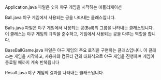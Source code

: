Application.java
파일은 숫자 야구 게임을 시작하는 애플리케이션

Ball.java
야구 게임에서 사용되는 공을 나타내는 클래스입니다.

Balls.java
파일은 야구 게임에서 사용되는 공(Ball)의 그룹을 나타내는 클래스입니다. 
이 클래스는 야구 게임의 규칙을 준수하고, 게임에서 사용되는 공을 다루는 역할을 합니다.

BaseBallGame.java
파일은 야구 게임의 주요 로직을 구현하는 클래스입니다. 이 클래스는 게임을 시작하고, 
사용자와 컴퓨터 간의 대화식으로 야구 게임을 진행하며 게임이 종료될 때까지 계속 반복됩니다

Result.java
야구 게임의 결과를 나타내는 클래스입니다.
